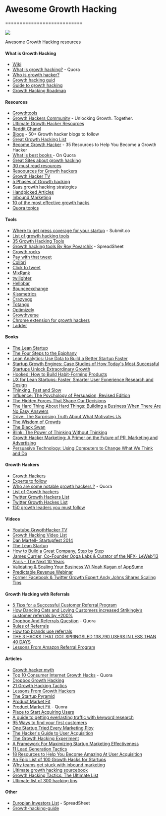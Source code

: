 # Awesome Growth Hacking
===========================

<img src="http://erp.vobi.io/static/img/growth_hacking.jpg">

Awesome Growth Hacking resources

#### What is Growth Hacking
* [Wiki](http://en.wikipedia.org/wiki/Growth_hacking) 
* [What is growth hacking?](http://www.quora.com/What-is-growth-hacking) - Quora
* [Who is growth hacker?](http://www.startup-marketing.com/where-are-all-the-growth-hackers/)
* [Growth hacking guid](http://www.slideshare.net/DavidArnoux1/growth-hacking-guide-mindset-framework-and-tools)
* [Guide to growth hacking](http://www.quicksprout.com/2013/08/26/the-definitive-guide-to-growth-hacking/)
* [Growth Hacking Roadmap](http://www.slideshare.net/MarkDAndersen/growth-hacking-roadmap?qid=8493d8c5-507c-4669-b29d-8f767a887edf&v=qf1&b=&from_search=60)
 
#### Resources
* [Growthtools](http://growthtools.io)
* [Growth Hackers Community](https://growthhackers.com/) - Unlocking Growth. Together.
* [Ultimate Growth Hacker Resources](http://autosend.io/growth-hacker-resources/)
* [Reddit Chanel](http://www.reddit.com/r/GrowthHacking)
* [Blogs](http://zack.onisko.com/50-growth-hacker-blogs-to-follow/) - 50+ Growth hacker blogs to follow
* [Great Growth Hacking List](http://www.quora.com/Where-can-I-find-a-list-overview-of-growth-hacks)
* [Become Growth Hacker](https://blog.kissmetrics.com/learn-growth-hacking/) - 35 Resources to Help You Become a Growth Hacker
* [What is best books ](http://www.quora.com/What-are-the-best-books-or-web-resources-on-Growth-Hacking-and-User-Acquisition) - On Quora
* [Great Sites about growth hacking](http://growthdevil.com/20-great-sites-growth-hacking/)
* [30 must read resources](http://writtent.com/blog/30-must-read-growth-hacking-resources-digital-marketers/)
* [Resoources for Growth hackers](http://ryanholiday.net/my-resources-for-growth-hacking/)
* [Growth Hacker TV](https://www.growthhacker.tv/)
* [5 Phases of Growth hacking](http://mashable.com/2013/09/02/growth-hacking/)
* [Saas growth hacking strategies](http://sixteenventures.com/growth-hacking-resources)
* [Handpicked Articles](http://growthhack.com/)
* [Inbound Marketing](http://inbound.org/)
* [10 of the most effective growth hacks](http://thenextweb.com/insider/2015/09/06/10-of-the-most-effective-growth-hacks-from-a-pro/)
* [Quora topics](https://www.quora.com/topic/Growth-Hacking)

#### Tools 
* [Where to get press coverage for your startup](http://submit.co/) - Submit.co
* [List of growth hacking tools](http://blog.twoodo.com/14/huge-epic-list-of-growth-hacking-tools-for-non-coders/)
* [35 Growth Hacking Tools](https://blog.kissmetrics.com/35-growth-hacking-tools/)
* [Growth hacking tools By Roy Povarchik](https://docs.google.com/spreadsheets/u/4/d/1LCZLON8UixqyShHePN304KnTjCtGMCXzwSyTNvWRYSs/htmlview?sle=true#) - SpreadSheet
* [Growth rocks](http://growthrocks.com/blog/growth-hacking-tools/?utm_campaign=Growth-Hacking-Tools&utm_medium=cpc&utm_source=facebook&utm_content=rtg-desktop)
* [Pay with that tweet](http://www.paywithatweet.com/)
* [Colibri](https://colibri.io/)
* [Click to tweet](https://clicktotweet.com/)
* [MixRank](https://mixrank.com/)
* [twilighter](http://www.appsumo.com/twilighter/?rf=brws)
* [Hellobar](https://www.hellobar.com/)
* [Bounceexchange](http://www.bounceexchange.com/)
* [Kissmetrics](https://www.kissmetrics.com/)
* [Crazyegg](http://www.crazyegg.com/)
* [Totango](http://www.totango.com/)
* [Optimizely](https://www.optimizely.com/)
* [Growthverse](http://www.growthverse.com/welcome)
* [Chrome extension for growth hackers](http://growthrocks.com/blog/chrome-extensions/)
* [Ladder](https://ladder.io)

#### Books
* [The Lean Startup](http://www.amazon.com/The-Lean-Startup-Entrepreneurs-Continuous/dp/0307887898/ref=sr_1_1?ie=UTF8&qid=1407249176&sr=8-1&keywords=lean+startup&tag=zeef-20)
* [The Four Steps to the Epiphany](http://www.amazon.com/Four-Steps-Epiphany-Steve-Blank/dp/0989200507/ref=sr_1_1?ie=UTF8&qid=1407249162&sr=8-1&keywords=steps+to+the+epiphany&tag=zeef-20)
* [Lean Analytics: Use Data to Build a Better Startup Faster](http://www.amazon.com/Lean-Analytics-Better-Startup-Faster-ebook/dp/B00AG66LTM/ref=sr_1_1?s=digital-text&ie=UTF8&qid=1407249124&sr=1-1&keywords=lean+analytics&tag=zeef-20)
* [Startup Growth Engines: Case Studies of How Today's Most Successful Startups Unlock Extraordinary Growth](http://www.amazon.com/Startup-Growth-Engines-Successful-Extraordinary-ebook/dp/B00LA95B68/ref=sr_1_2?ie=UTF8&qid=1407249188&sr=8-2&keywords=growth+hacking&tag=zeef-20)
* [Hooked: How to Build Habit-Forming Products](http://www.amazon.com/Hooked-How-Build-Habit-Forming-Products-ebook/dp/B00HJ4A43S?tag=zeef-20)
* [UX for Lean Startups: Faster, Smarter User Experience Research and Design](http://www.amazon.com/UX-Lean-Startups-Experience-Research-ebook/dp/B00CMFJZ1Q/ref=sr_1_2?s=digital-text&ie=UTF8&qid=1407249124&sr=1-2&keywords=lean+analytics&tag=zeef-20)
* [Thinking, Fast and Slow](http://www.amazon.com/Thinking-Fast-Slow-Daniel-Kahneman/dp/0374533555/ref=sr_1_1?ie=UTF8&qid=1407249259&sr=8-1&keywords=thinking+fast+and+slow&tag=zeef-20)
* [Influence: The Psychology of Persuasion, Revised Edition](http://www.amazon.com/Influence-Psychology-Persuasion-Revised-Edition/dp/006124189X/ref=sr_1_1?ie=UTF8&qid=1407249302&sr=8-1&keywords=the+psychology+of+persuasion&tag=zeef-20)
* [The Hidden Forces That Shape Our Decisions](http://www.amazon.com/Predictably-Irrational-Revised-Expanded-Edition/dp/0061353248/ref=sr_1_1?ie=UTF8&qid=1407249326&sr=8-1&keywords=predictably+irrational&tag=zeef-20)
* [The Hard Thing About Hard Things: Building a Business When There Are No Easy Answers](http://www.amazon.com/The-Hard-Thing-About-Things/dp/0062273205/ref=sr_1_1?ie=UTF8&qid=1407249356&sr=8-1&keywords=the+hard+thing+about+hard+things&tag=zeef-20)
* [Drive: The Surprising Truth About What Motivates Us](http://www.amazon.com/Drive-Surprising-Truth-About-Motivates/dp/1594484805/ref=pd_sim_b_6?ie=UTF8&refRID=0V9ZYPFT91VZ451BGEEJ&tag=zeef-20)
* [The Wisdom of Crowds](http://www.amazon.com/The-Wisdom-Crowds-James-Surowiecki/dp/0385721706/ref=sr_1_1?ie=UTF8&qid=1407249217&sr=8-1&keywords=wisdom+of+the+crowd&tag=zeef-20)
* [The Black Swan](http://www.amazon.com/gp/product/081297381X/ref=wsirn_dp_u_b_T2_20_1_d?tag=zeef-20)
* [Blink: The Power of Thinking Without Thinking](http://www.amazon.com/Blink-The-Power-Thinking-Without/dp/0316010669/ref=sr_1_1?ie=UTF8&qid=1407249234&sr=8-1&keywords=blink&tag=zeef-20)
* [Growth Hacker Marketing: A Primer on the Future of PR, Marketing and Advertising](http://www.amazon.com/Growth-Hacker-Marketing-Primer-Advertising-ebook/dp/B00EWPMUKM/ref=sr_1_1?ie=UTF8&qid=1406711248&sr=8-1&keywords=growth+hacking&tag=zeef-20)
* [Persuasive Technology: Using Computers to Change What We Think and Do](http://www.amazon.com/Persuasive-Technology-Computers-Interactive-Technologies/dp/1558606432/ref=sr_1_1?s=books&ie=UTF8&qid=1331129541&sr=1-1&tag=zeef-20)

#### Growth Hackers 
* [Growth Hackers](https://clarity.fm/growth-hacking)
* [Experts to follow](https://growthhackers.com/questions/ask-gh-if-you-could-get-one-hour-of-free-advising-from-any-growth-expert-who-would-you-choose/)
* [Who are some notable growth hackers ?](http://www.quora.com/Who-are-some-notable-growth-hackers) - Quora
* [List of Growth hackers](http://startitup.co/guides/628/list-of-growth-hackers)
* [Twitter Growth Hackers List](https://twitter.com/ukituki/lists/growth-hackers)
* [Twitter Growth Hackes List](https://twitter.com/mattgratt/lists/growth-hackers)
* [150 growth leaders you must follow](http://www.slideshare.net/FaisalAlKhalidi/150-growth-leaders-you-must-follow-on-twitter?utm_content=bufferce160&utm_medium=social&utm_source=facebook.com&utm_campaign=buffer)

#### Videos 

* [Youtube GrwothHacker TV](https://www.youtube.com/user/growthhackertv)
* [Growth Hacking Video List](http://growthhackingasia.com/growth-hacking-videos/)
* [Dan Martell- Startupfest 2014](https://www.youtube.com/watch?v=OBhq9QUEia8)
* [The Lean Startup](https://www.youtube.com/watch?v=fEvKo90qBns#t=2579)
* [How to Build a Great Company, Step by Step](https://www.youtube.com/watch?v=1RTcXwJuCaU)
* [James Currier, Co-Founder Ooga Labs & Curator of the NFX- LeWeb'13 Paris - The Next 10 Years](https://www.youtube.com/watch?v=9PTT5Kb6610)
* [Validating & Scaling Your Business W/ Noah Kagan of AppSumo](https://www.youtube.com/watch?v=s6iLUb6Kg1A#t=876)
* [Predictable Revenue Webinar](https://www.youtube.com/watch?v=olH8Yf_aMfI)
* [Former Facebook & Twitter Growth Expert Andy Johns Shares Scaling Tips](https://www.youtube.com/watch?v=eqeS8US10_k&feature=youtu.be)

#### Growth Hacking with Referrals
* [5 Tips for a Successful Customer Referral Program](https://www.salesforce.com/blog/2013/08/customer-referral-program.html?utm_content=buffer2ca36&utm_source=buffer&utm_medium=twitter&utm_campaign=Buffer)
* [How Dancing Cats and Loving Customers increased Strikingly’s customer referrals by +200%](http://www.referralsaasquatch.com/what-do-dancing-cats-loving-customers-and-strikingly-have-in-common/)
* [Dropbox And Referrals Question](http://www.quora.com/How-effective-is-Dropboxs-referral-program-at-bringing-in-*paying*-users-i-e-how-many-subscribers-do-they-have) - Quora
* [Rules of Referrals](http://www.slideshare.net/500startups/09-ivan-kirigin-yes-graph-final?ref=http://growthhackers.com/slides/27-referral-program-hack-tics-in-20-minutes-by-ivan-kirigin)
* [How top brands use referrals](http://grow.kissmetrics.com/webinar-71-recording)
* [THE 3 HACKS THAT GOT SPRINGSLED 138,790 USERS IN LESS THAN 40 DAYS](http://roy.roypovarchik.com/2014/07/springsled-users)
* [Lessons From Amazon Referral Program](http://www.referralcandy.com/blog/lessons-from-amazon-primes-referral-program/)

#### Articles
* [Growth hacker myth](http://techcrunch.com/2012/12/08/defining-a-growth-hacker-6-myths-about-growth-hackers/)
* [Top 10 Consumer Internet Growth Hacks](http://www.quora.com/What-are-the-Top-10-Consumer-Internet-Growth-Hacks-that-have-been-A-B-tested) - Quora
* [Dropbox Growth Hacking](https://blog.kissmetrics.com/dropbox-hacked-growth/)
* [21 Growth Hacking Tactics](http://yongfook.com/actionable-growth-hacking-tactics.html)
* [Lessons From Growth Hackers](https://blog.kissmetrics.com/lessons-from-growth-hackers/)
* [The Startup Pyramid](http://www.startup-marketing.com/the-startup-pyramid/)
* [Product Market Fit](http://leanstack.com/achievingproductmarketfit/)
* [Product Market Fit](http://www.quora.com/How-do-you-define-Product-Market-Fit) - Quora
* [Place to Start Acquiring Users](http://www.growhack.com/2012/11/12/places-to-start-acquiring-users/?utm_content=bufferbaf95&utm_source=buffer&utm_medium=twitter&utm_campaign=Buffer)
* [A guide to getting everlasting traffic with keyword research](http://thenextweb.com/socialmedia/2014/02/28/get-found-guide-getting-everlasting-traffic-keyword-research/#!AxNSR)
* [95 Ways to find your first customers](http://jasonevanish.com/2013/08/11/95-ways-to-find-your-first-customers-for-customer-development-or-your-first-sale/)
* [One Startup Tried Every Marketing Ploy ](http://www.forbes.com/sites/alexkonrad/2013/11/26/one-startup-tried-every-marketing-ploy-from-ellen-to-twitter-heres-what-worked/)
* [The Hacker's Guide to User Acquisition](http://austenallred.com/user-acquisition/book/chapter/press/)
* [The Growth Hacking Experiment](http://www.keeping.com/growth-hacking/)
* [A Framework For Maximizing Startup Marketing Effectiveness](http://tomtunguz.com/building-a-customer-acquisition-machine/)
* [11 Lead Generation Tactics](http://blog.proofhq.com/11-lead-generation-tactics-006449/)
* [18 Resources to Help You Become Amazing At User Acquisition](https://blog.kissmetrics.com/resources-for-customer-acquisition/)
* [An Epic List of 100 Growth Hacks for Startups](http://www.searchenginejournal.com/epic-list-100-growth-hacks-startups/118690/?replytocom=1968614)
* [Why teams get stuck with inbound marketing](https://medium.com/point-nine-news/5-reasons-why-your-team-gets-stuck-with-inbound-marketing-2a401e4d8de)
* [Ultimate growth hacking sourcebook](https://rocketshp.com/ultimate-growth-hacking-sourcebook/)
* [Growth Hacking Tactics: The Ultimate List](http://growthsimple.com/resources/growth-hacks/)
* [Ultimate list of 300 hacking tips](https://medium.com/standuply/the-ultimate-list-of-300-top-growth-hacking-tips-and-tricks-b12f7edc2318#.5wgzm37zo)

#### Other
* [Europian Investors List](https://docs.google.com/spreadsheets/d/10S7_jBpRoWuNMnOYpkjFJArt76dPhFw0tIR7E_ndgnk/edit?pli=1#gid=0)  - SpreadSheet
* [Growth-hacking-guide](https://github.com/squareboat/growth-hacking-guide)

 
